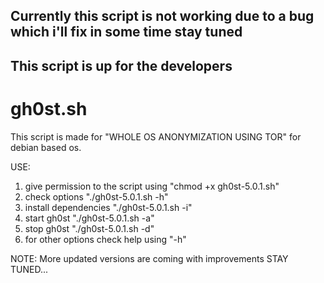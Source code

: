## Currently this script is not working due to a bug which i'll fix in some time stay tuned
## This script is up for the developers 
# gh0st.sh

This script is made for "WHOLE OS ANONYMIZATION USING TOR" for debian based os.

USE:
1. give permission to the script using "chmod +x gh0st-5.0.1.sh"
2. check options "./gh0st-5.0.1.sh -h"
3. install dependencies "./gh0st-5.0.1.sh -i"
4. start gh0st "./gh0st-5.0.1.sh -a"
5. stop gh0st "./gh0st-5.0.1.sh -d"
6. for other options check help using "-h"

NOTE:
More updated versions are coming with improvements STAY TUNED...

